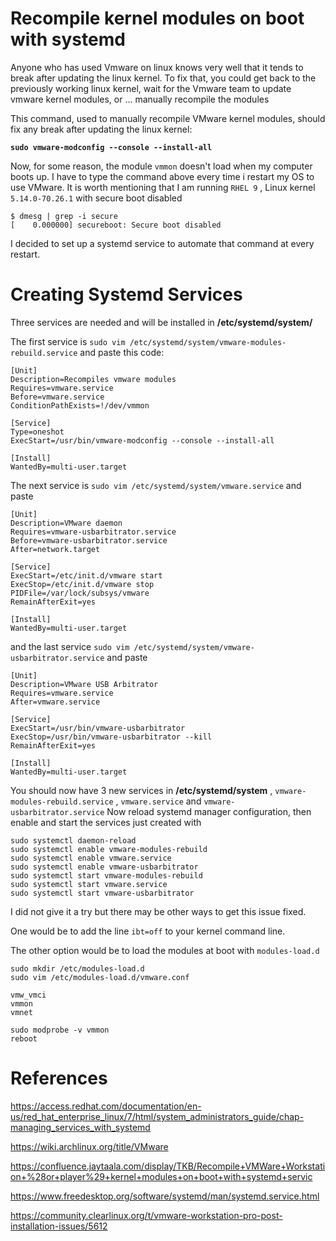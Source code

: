 # Recompile kernel modules on boot with systemd

Anyone who has used Vmware on linux knows very well that it tends to break after updating the linux kernel. To fix that, you could get back to the previously working linux kernel, wait for the Vmware team to update vmware kernel modules, or ... manually recompile the modules

This command, used to manually recompile VMware kernel modules, should fix any break after updating the linux kernel:

**`sudo vmware-modconfig --console --install-all`**

Now, for some reason, the module `vmmon` doesn't load when my computer boots up. I have to type the command above every time i restart my OS to use VMware.
It is worth mentioning that I am running `RHEL 9` , Linux kernel `5.14.0-70.26.1` with secure boot disabled 

```console
$ dmesg | grep -i secure
[    0.000000] secureboot: Secure boot disabled
```

I decided to set up a systemd service to automate that command at every restart.

# Creating Systemd Services

Three services are needed and will  be installed in **/etc/systemd/system/**

The first service is `sudo vim /etc/systemd/system/vmware-modules-rebuild.service` and paste this code:

```console
[Unit]
Description=Recompiles vmware modules
Requires=vmware.service
Before=vmware.service
ConditionPathExists=!/dev/vmmon
 
[Service]
Type=oneshot
ExecStart=/usr/bin/vmware-modconfig --console --install-all
 
[Install]
WantedBy=multi-user.target
```
The next service is
`sudo vim /etc/systemd/system/vmware.service` and paste
```console
[Unit]
Description=VMware daemon
Requires=vmware-usbarbitrator.service
Before=vmware-usbarbitrator.service
After=network.target

[Service]
ExecStart=/etc/init.d/vmware start
ExecStop=/etc/init.d/vmware stop
PIDFile=/var/lock/subsys/vmware
RemainAfterExit=yes

[Install]
WantedBy=multi-user.target
```

and the last service 
`sudo vim /etc/systemd/system/vmware-usbarbitrator.service` and paste

```console
[Unit]
Description=VMware USB Arbitrator
Requires=vmware.service
After=vmware.service

[Service]
ExecStart=/usr/bin/vmware-usbarbitrator
ExecStop=/usr/bin/vmware-usbarbitrator --kill
RemainAfterExit=yes

[Install]
WantedBy=multi-user.target
```

You should now have 3 new services in **/etc/systemd/system** , `vmware-modules-rebuild.service` , `vmware.service` and `vmware-usbarbitrator.service`
Now reload systemd manager configuration, then enable and start the services just created with
```console
sudo systemctl daemon-reload
sudo systemctl enable vmware-modules-rebuild
sudo systemctl enable vmware.service
sudo systemctl enable vmware-usbarbitrator
sudo systemctl start vmware-modules-rebuild
sudo systemctl start vmware.service
sudo systemctl start vmware-usbarbitrator
```
I did not give it a try but there may be other ways to get this issue fixed. 

One would be to add the line `ibt=off` to your kernel command line.

The other option would be to load the modules at boot with `modules-load.d`

```console
sudo mkdir /etc/modules-load.d
sudo vim /etc/modules-load.d/vmware.conf

vmw_vmci 
vmmon 
vmnet

sudo modprobe -v vmmon
reboot
```

# References
https://access.redhat.com/documentation/en-us/red_hat_enterprise_linux/7/html/system_administrators_guide/chap-managing_services_with_systemd

https://wiki.archlinux.org/title/VMware

https://confluence.jaytaala.com/display/TKB/Recompile+VMWare+Workstation+%28or+player%29+kernel+modules+on+boot+with+systemd+servic

https://www.freedesktop.org/software/systemd/man/systemd.service.html

https://community.clearlinux.org/t/vmware-workstation-pro-post-installation-issues/5612
